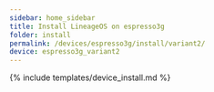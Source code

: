 ```yaml
---
sidebar: home_sidebar
title: Install LineageOS on espresso3g
folder: install
permalink: /devices/espresso3g/install/variant2/
device: espresso3g_variant2
---
```

{% include templates/device_install.md %}
